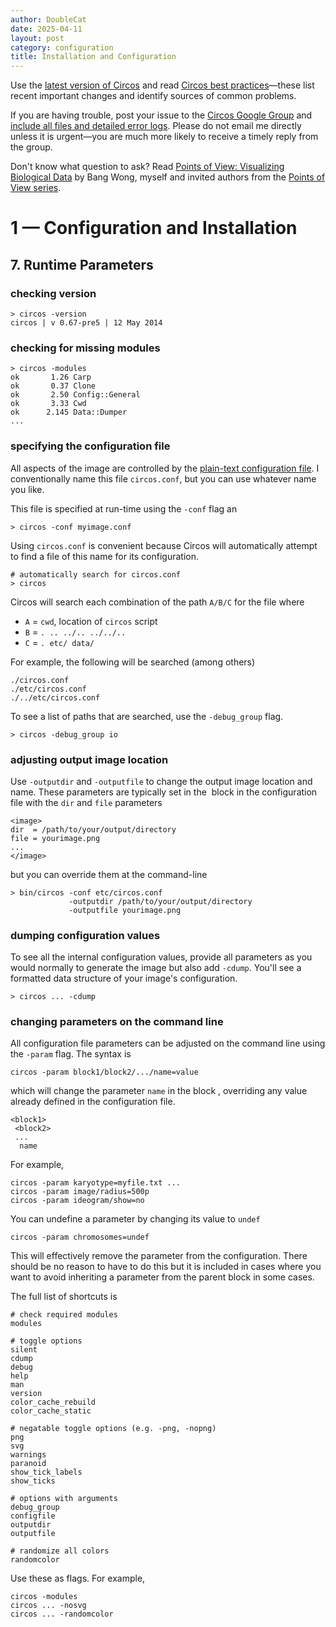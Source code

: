 ```yaml
---
author: DoubleCat
date: 2025-04-11
layout: post
category: configuration
title: Installation and Configuration
---
```


Use the [latest version of Circos](/software/download/circos/) and read
[Circos best
practices](/documentation/tutorials/reference/best_practices/)—these list
recent important changes and identify sources of common problems.

If you are having trouble, post your issue to the [Circos Google
Group](https://groups.google.com/group/circos-data-visualization) and [include
all files and detailed error logs](/support/support/). Please do not email me
directly unless it is urgent—you are much more likely to receive a timely
reply from the group.

Don't know what question to ask? Read [Points of View: Visualizing Biological
Data](https://www.nature.com/nmeth/journal/v9/n12/full/nmeth.2258.html) by
Bang Wong, myself and invited authors from the [Points of View
series](https://mk.bcgsc.ca/pointsofview).

# 1 — Configuration and Installation

## 7\. Runtime Parameters

### checking version

    
    
    > circos -version
    circos | v 0.67-pre5 | 12 May 2014
    

### checking for missing modules

    
    
    > circos -modules
    ok       1.26 Carp
    ok       0.37 Clone
    ok       2.50 Config::General
    ok       3.33 Cwd
    ok      2.145 Data::Dumper
    ...
    

### specifying the configuration file

All aspects of the image are controlled by the [plain-text configuration
file](/documentation/tutorials/configuration/configuration_files). I
conventionally name this file `circos.conf`, but you can use whatever name you
like.

This file is specified at run-time using the `-conf` flag an

    
    
    > circos -conf myimage.conf
    

Using `circos.conf` is convenient because Circos will automatically attempt to
find a file of this name for its configuration.

    
    
    # automatically search for circos.conf
    > circos
    

Circos will search each combination of the path `A/B/C` for the file where

  * `A` = `cwd`, location of `circos` script 
  * `B` = `. .. ../.. ../../..`
  * `C` = `. etc/ data/`

For example, the following will be searched (among others)

    
    
    ./circos.conf
    ./etc/circos.conf
    ./../etc/circos.conf
    

To see a list of paths that are searched, use the `-debug_group` flag.

    
    
    > circos -debug_group io
    
    

### adjusting output image location

Use `-outputdir` and `-outputfile` to change the output image location and
name. These parameters are typically set in the <image> block in the
configuration file with the `dir` and `file` parameters

    
    
    <image>
    dir  = /path/to/your/output/directory
    file = yourimage.png
    ...
    </image>
    

but you can override them at the command-line

    
    
    > bin/circos -conf etc/circos.conf 
                 -outputdir /path/to/your/output/directory 
                 -outputfile yourimage.png
    

### dumping configuration values

To see all the internal configuration values, provide all parameters as you
would normally to generate the image but also add `-cdump`. You'll see a
formatted data structure of your image's configuration.

    
    
    > circos ... -cdump
    

### changing parameters on the command line

All configuration file parameters can be adjusted on the command line using
the `-param` flag. The syntax is

    
    
    circos -param block1/block2/.../name=value
    

which will change the parameter `name` in the block <block1><block2>,
overriding any value already defined in the configuration file.

    
    
    <block1>
     <block2>
     ...
      name
    

For example,

    
    
    circos -param karyotype=myfile.txt ...
    circos -param image/radius=500p
    circos -param ideogram/show=no
    

You can undefine a parameter by changing its value to `undef`

    
    
    circos -param chromosomes=undef
    

This will effectively remove the parameter from the configuration. There
should be no reason to have to do this but it is included in cases where you
want to avoid inheriting a parameter from the parent block in some cases.

The full list of shortcuts is

    
    
    # check required modules
    modules
    
    # toggle options
    silent
    cdump
    debug
    help
    man
    version
    color_cache_rebuild
    color_cache_static
    
    # negatable toggle options (e.g. -png, -nopng)
    png
    svg
    warnings
    paranoid
    show_tick_labels
    show_ticks
    
    # options with arguments
    debug_group
    configfile
    outputdir
    outputfile
    
    # randomize all colors
    randomcolor
    

Use these as flags. For example,

    
    
    circos -modules
    circos ... -nosvg
    circos ... -randomcolor
    

